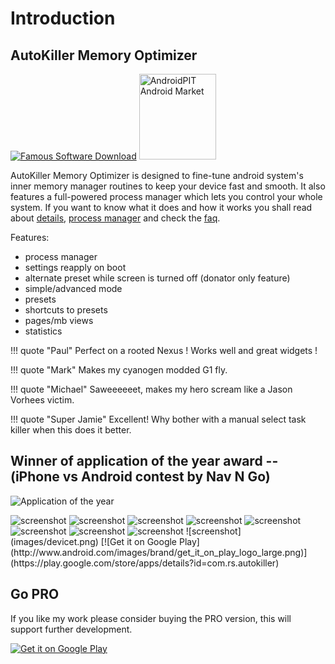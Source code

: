 # Introduction

## AutoKiller Memory Optimizer

[![Famous Software Download](http://download.famouswhy.com/awards/Famous_Software_Award_Logo.png)](http://download.famouswhy.com/autokiller/) [<img src="http://st04.androidpit.info/img/common/report_silver.png" alt="AndroidPIT Android Market" width="123" height="137" />](http://www.androidpit.com/en/android/tests/test/392288/Tweak-your-system-thanks-to-AutoKiller-Memory-Optimizer)

AutoKiller Memory Optimizer is designed to fine-tune android system's inner memory manager routines to keep your device fast and smooth. It also features a full-powered process manager which lets you control your whole system. If you want to know what it does and how it works you shall read about [details](autokiller/details.html "theory"), [process manager](autokiller/procman.html "process manager") and check the [faq](autokiller/faq.html "f.a.q.").

Features:

-   process manager
-   settings reapply on boot
-   alternate preset while screen is turned off (donator only feature)
-   simple/advanced mode
-   presets
-   shortcuts to presets
-   pages/mb views
-   statistics

!!! quote "Paul"
    Perfect on a rooted Nexus ! Works well and great widgets !

!!! quote "Mark"
    Makes my cyanogen modded G1 fly.

!!! quote "Michael"
    Saweeeeeet, makes my hero scream like a Jason Vorhees victim.

!!! quote "Super Jamie"
    Excellent! Why bother with a manual select task killer when this does it better.

## Winner of application of the year award -- (iPhone vs Android contest by Nav N Go)

![Application of the year](http://andrs.w3pla.net/images/evalkalmazasa_small.jpg.pagespeed.ce.SHAddrsHbu.jpg)

<img src="images/device1.png" alt="screenshot" class="screenshot" /> 
<img src="images/device1_2.png" alt="screenshot" class="screenshot" /> 
<img src="images/device2.png" alt="screenshot" class="screenshot" /> 
<img src="images/device3.png" alt="screenshot" class="screenshot" /> 
<img src="images/device4.png" alt="screenshot" class="screenshot" /> 
<img src="images/device5.png" alt="screenshot" class="screenshot" /> 
<img src="images/device6.png" alt="screenshot" class="screenshot" /> 
<img src="images/device7.png" alt="screenshot" class="screenshot" /> 
![screenshot](images/devicet.png)
[![Get it on Google Play](http://www.android.com/images/brand/get_it_on_play_logo_large.png)](https://play.google.com/store/apps/details?id=com.rs.autokiller)

## Go PRO

If you like my work please consider buying the PRO version, this will support further development.

[![Get it on Google Play](http://www.android.com/images/brand/get_it_on_play_logo_large.png)](https://play.google.com/store/apps/details?id=com.rs.autokiller.pro)



